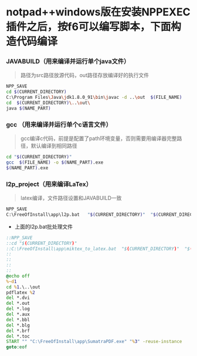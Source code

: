 # notpad++windows版在安装NPPEXEC插件之后，按f6可以编写脚本，下面构造代码编译
### JAVABUILD（用来编译并运行单个java文件）
> 路径为src路径放源代码，out路径存放编译好的执行文件

```sh
NPP_SAVE
cd $(CURRENT_DIRECTORY)
C:\Program Files\Java\jdk1.8.0_91\bin\javac -d ..\out  $(FILE_NAME)
cd  $(CURRENT_DIRECTORY)\..\out\
java $(NAME_PART)
```
### gcc （用来编译并运行单个c语言文件）
> gcc编译c代码，前提是配置了path环境变量，否则需要用编译器完整路径，默认编译到相同路径 

```sh
cd "$(CURRENT_DIRECTORY)"  
gcc  $(FILE_NAME) -o $(NAME_PART).exe
$(NAME_PART).exe
```
### l2p_project（用来编译LaTex）
> latex编译，文件路径设置和JAVABUILD一致

```sh
NPP_SAVE
C:\FreeOfInstall\app\l2p.bat   "$(CURRENT_DIRECTORY)"  "$(CURRENT_DIRECTORY)\$(NAME_PART)"  "$(NAME_PART).pdf"
```
* 上面的l2p.bat批处理文件
```bat
::NPP_SAVE
::cd "$(CURRENT_DIRECTORY)"  
::C:\FreeOfInstall\app\miktex_to_latex.bat  "$(CURRENT_DIRECTORY)"  "$(NAME_PART)"  "$(NAME_PART).pdf"
::
::
::
::
@echo off
%~d1  
cd %1.\..\out
pdflatex %2
del *.dvi 
del *.out 
del *.log  
del *.aux   
del *.bbl     
del *.blg   
del *.brf   
del *.toc 
START "" "C:\FreeOfInstall\app\SumatraPDF.exe" "%3" -reuse-instance 
goto:eof 
```


